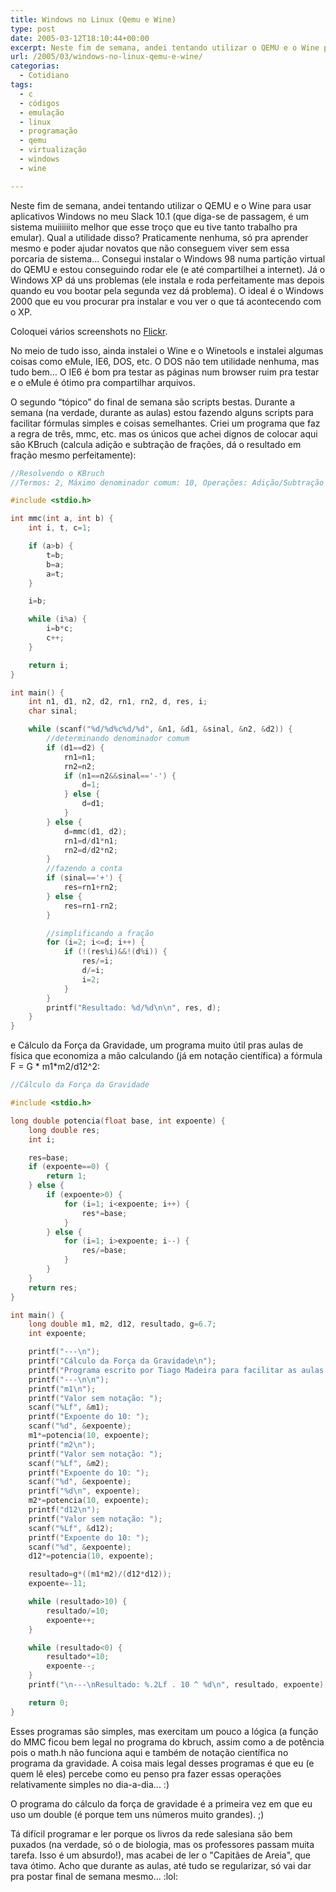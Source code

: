 ```yaml
---
title: Windows no Linux (Qemu e Wine)
type: post
date: 2005-03-12T18:10:44+00:00
excerpt: Neste fim de semana, andei tentando utilizar o QEMU e o Wine para usar aplicativos Windows no meu Slack 10.1 (que diga-se de passagem, é um sistema muiiiiiito melhor que esse troço que eu tive tanto trabalho pra emular). Qual a utilidade disso? Praticamente nenhuma, só pra aprender mesmo e "mesmo sem se livrar das drogas, pelo menos não precisar sair de casa pra usá-las".
url: /2005/03/windows-no-linux-qemu-e-wine/
categorias:
  - Cotidiano
tags:
  - c
  - códigos
  - emulação
  - linux
  - programação
  - qemu
  - virtualização
  - windows
  - wine

---
```

Neste fim de semana, andei tentando utilizar o QEMU e o Wine para usar aplicativos Windows no meu Slack 10.1 (que diga-se de passagem, é um sistema muiiiiiito melhor que esse troço que eu tive tanto trabalho pra emular). Qual a utilidade disso? Praticamente nenhuma, só pra aprender mesmo e poder ajudar novatos que não conseguem viver sem essa porcaria de sistema… Consegui instalar o Windows 98 numa partição virtual do QEMU e estou conseguindo rodar ele (e até compartilhei a internet). Já o Windows XP dá uns problemas (ele instala e roda perfeitamente mas depois quando eu vou bootar pela segunda vez dá problema). O ideal é o Windows 2000 que eu vou procurar pra instalar e vou ver o que tá acontecendo com o XP.

Coloquei vários screenshots no [Flickr][1].

No meio de tudo isso, ainda instalei o Wine e o Winetools e instalei algumas coisas como eMule, IE6, DOS, etc. O DOS não tem utilidade nenhuma, mas tudo bem… O IE6 é bom pra testar as páginas num browser ruim pra testar e o eMule é ótimo pra compartilhar arquivos.

O segundo “tópico” do final de semana são scripts bestas. Durante a semana (na verdade, durante as aulas) estou fazendo alguns scripts para facilitar fórmulas simples e coisas semelhantes. Criei um programa que faz a regra de três, mmc, etc. mas os únicos que achei dignos de colocar aqui são KBruch (calcula adição e subtração de frações, dá o resultado em fração mesmo perfeitamente):

```c
//Resolvendo o KBruch
//Termos: 2, Máximo denominador comum: 10, Operações: Adição/Subtração

#include <stdio.h>

int mmc(int a, int b) {
	int i, t, c=1;

	if (a>b) {
		t=b;
		b=a;
		a=t;
	}

	i=b;

	while (i%a) {
		i=b*c;
		c++;
	}

	return i;
}

int main() {
	int n1, d1, n2, d2, rn1, rn2, d, res, i;
	char sinal;

	while (scanf("%d/%d%c%d/%d", &n1, &d1, &sinal, &n2, &d2)) {
		//determinando denominador comum
		if (d1==d2) {
			rn1=n1;
			rn2=n2;
			if (n1==n2&&sinal=='-') {
				d=1;
			} else {
				d=d1;
			}
		} else {
			d=mmc(d1, d2);
			rn1=d/d1*n1;
			rn2=d/d2*n2;
		}
		//fazendo a conta
		if (sinal=='+') {
			res=rn1+rn2;
		} else {
			res=rn1-rn2;
		}

		//simplificando a fração
		for (i=2; i<=d; i++) {
			if (!(res%i)&&!(d%i)) {
				res/=i;
				d/=i;
				i=2;
			}
		}
		printf("Resultado: %d/%d\n\n", res, d);
	}
}
```

e Cálculo da Força da Gravidade, um programa muito útil pras aulas de física que economiza a mão calculando (já em notação científica) a fórmula F = G \* m1\*m2/d12^2:

```c
//Cálculo da Força da Gravidade

#include <stdio.h>

long double potencia(float base, int expoente) {
	long double res;
	int i;

	res=base;
	if (expoente==0) {
		return 1;
	} else {
		if (expoente>0) {
			for (i=1; i<expoente; i++) {
				res*=base;
			}
		} else {
			for (i=1; i>expoente; i--) {
				res/=base;
			}
		}
	}
	return res;
}

int main() {
	long double m1, m2, d12, resultado, g=6.7;
	int expoente;

	printf("---\n");
	printf("Cálculo da Força da Gravidade\n");
	printf("Programa escrito por Tiago Madeira para facilitar as aulas de física\n");
	printf("---\n\n");
	printf("m1\n");
	printf("Valor sem notação: ");
	scanf("%Lf", &m1);
	printf("Expoente do 10: ");
	scanf("%d", &expoente);
	m1*=potencia(10, expoente);
	printf("m2\n");
	printf("Valor sem notação: ");
	scanf("%Lf", &m2);
	printf("Expoente do 10: ");
	scanf("%d", &expoente);
	printf("%d\n", expoente);
	m2*=potencia(10, expoente);
	printf("d12\n");
	printf("Valor sem notação: ");
	scanf("%Lf", &d12);
	printf("Expoente do 10: ");
	scanf("%d", &expoente);
	d12*=potencia(10, expoente);

	resultado=g*((m1*m2)/(d12*d12));
	expoente=-11;

	while (resultado>10) {
		resultado/=10;
		expoente++;
	}

	while (resultado<0) {
		resultado*=10;
		expoente--;
	}
	printf("\n---\nResultado: %.2Lf . 10 ^ %d\n", resultado, expoente);

	return 0;
}
```

Esses programas são simples, mas exercitam um pouco a lógica (a função do MMC ficou bem legal no programa do kbruch, assim como a de potência pois o math.h não funciona aqui e também de notação científica no programa da gravidade. A coisa mais legal desses programas é que eu (e quem lê eles) percebe como eu penso pra fazer essas operações relativamente simples no dia-a-dia... :)

O programa do cálculo da força de gravidade é a primeira vez em que eu uso um double (é porque tem uns números muito grandes). ;)

Tá difícil programar e ler porque os livros da rede salesiana são bem puxados (na verdade, só o de biologia, mas os professores passam muita tarefa. Isso é um absurdo!), mas acabei de ler o "Capitães de Areia", que tava ótimo. Acho que durante as aulas, até tudo se regularizar, só vai dar pra postar final de semana mesmo... :lol:

 [1]: http://www.flickr.com/photos/tiago
